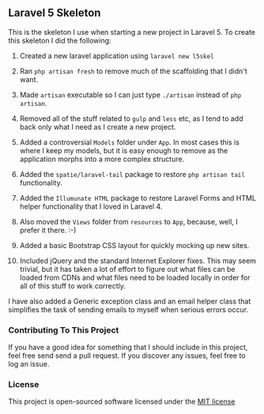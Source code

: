 ## Laravel 5 Skeleton

This is the skeleton I use when starting a new project in Laravel 5. To create this skeleton I did the following:

1. Created a new laravel application using `laravel new l5skel`

2. Ran `php artisan fresh` to remove much of the scaffolding that I didn't want.
 
3. Made `artisan` executable so I can just type `./artisan` instead of `php artisan`.

4. Removed all of the stuff related to `gulp` and `less` etc, as I tend to add back only what I need as I create a new project.

5. Added a controversial `Models` folder under `App`. In most cases this is where I keep my models, but it is easy enough to remove as the application morphs into a more complex structure.

6. Added the `spatie/laravel-tail` package to restore `php artisan tail` functionality.

7. Added the `Illumunate HTML` package to restore Laravel Forms and HTML helper functionality that I loved in Laravel 4.

8. Also moved the `Views` folder from `resources` to `App`, because, well, I prefer it there. :-)

9. Added a basic Bootstrap CSS layout for quickly mocking up new sites.
 
10. Included jQuery and the standard Internet Explorer fixes. This may seem trivial, but it has taken a lot of effort to figure out what files can be loaded from CDNs and what files need to be loaded locally in order for all of this stuff to work correctly.

I have also added a Generic exception class and an email helper class that simplifies the task of sending emails to myself when serious errors occur.

### Contributing To This Project

If you have a good idea for something that I should include in this project, feel free send send a pull request. If you discover any issues, feel free to log an issue.

### License

This project is open-sourced software licensed under the [MIT license](http://opensource.org/licenses/MIT)
